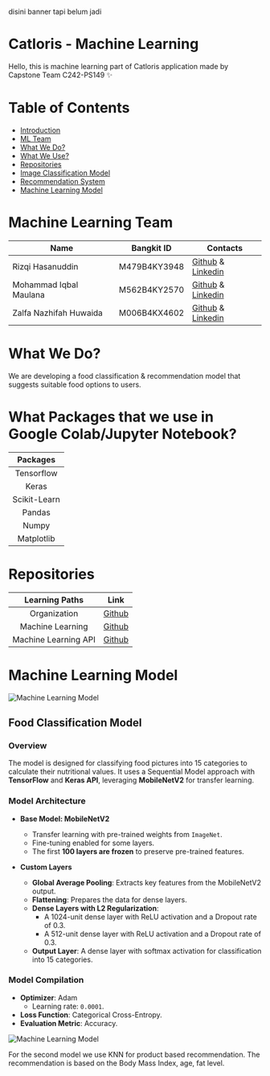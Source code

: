 disini banner tapi belum jadi


# Catloris - Machine Learning
Hello, this is machine learning part of Catloris application made by Capstone Team C242-PS149 ✨

# Table of Contents
- [Introduction](https://github.com/rzqh/catloris-ml/tree/main#machine-learning-team)
- [ML Team](https://github.com/rzqh/catloris-ml/tree/main#machine-learning-team)
- [What We Do?](https://github.com/rzqh/catloris-ml/tree/main#what-we-do)
- [What We Use?](https://github.com/rzqh/catloris-ml/tree/main#What-Packages-that-we-use-in-Google-Colab/Jupyter-Notebook)
- [Repositories](https://github.com/rzqh/catloris-ml/tree/main#repositories)
- [Image Classification Model](https://github.com/rzqh/catloris-ml/tree/main#image-classification-model)
- [Recommendation System](https://github.com/rzqh/catloris-ml/tree/main#recommendation-system)
- [Machine Learning Model](https://github.com/rzqh/catloris-ml/tree/main#endpoint#machine-learning-model)

# Machine Learning Team

|  Name | Bangkit ID | Contacts |
| ------------ | ------------ | ------------ |
| Rizqi Hasanuddin	 | M479B4KY3948		 | [Github](https://github.com/rzqh) & [Linkedin](https://www.linkedin.com/in/rizqi-hasanuddin/)  |
| Mohammad Iqbal Maulana	 | M562B4KY2570		 | [Github](https://github.com/Mohammadiqbalmaulana2001) & [Linkedin](https://www.linkedin.com/in/mohammad-iqbal-maulana-91917b253/)  |
| Zalfa Nazhifah Huwaida	 | M006B4KX4602		| [Github](https://github.com/zlfnzhaa) & [Linkedin](https://www.linkedin.com/in/zalfa-nazhifah-huwaida-324a4a327/) |

# What We Do?
We are developing a food classification & recommendation model that suggests suitable food options to users.

# What Packages that we use in Google Colab/Jupyter Notebook?

|   Packages |                                
| :----------------: | 
|    Tensorflow |
|  Keras      |  
| Scikit-Learn |  
| Pandas |  
| Numpy |  
| Matplotlib |  

# Repositories

|   Learning Paths       |                                Link                                              |
| :----------------:     | :----------------------------------------------------------------:               |
|   Organization         |            [Github](https://github.com)                    |
|  Machine Learning      |            [Github](https://github.com/rzqh/catloris-ml/tree/main/)   |
|  Machine Learning API  |        [Github](https://github.com/rzqh/catloris-ml/tree/main/apiCatloris)        |

# Machine Learning Model

![Machine Learning Model](https://www.linkpicture.com/)
## Food Classification Model  

### Overview  
The model is designed for classifying food pictures into 15 categories to calculate their nutritional values. It uses a Sequential Model approach with **TensorFlow** and **Keras API**, leveraging **MobileNetV2** for transfer learning.  

### Model Architecture  
- **Base Model: MobileNetV2**  
  - Transfer learning with pre-trained weights from `ImageNet`.  
  - Fine-tuning enabled for some layers.  
  - The first **100 layers are frozen** to preserve pre-trained features.  

- **Custom Layers**  
  - **Global Average Pooling**: Extracts key features from the MobileNetV2 output.  
  - **Flattening**: Prepares the data for dense layers.  
  - **Dense Layers with L2 Regularization**:  
    - A 1024-unit dense layer with ReLU activation and a Dropout rate of 0.3.  
    - A 512-unit dense layer with ReLU activation and a Dropout rate of 0.3.  
  - **Output Layer**: A dense layer with softmax activation for classification into 15 categories.  

### Model Compilation  
- **Optimizer**: Adam  
  - Learning rate: `0.0001`.  
- **Loss Function**: Categorical Cross-Entropy.  
- **Evaluation Metric**: Accuracy.  


![Machine Learning Model](https://www.linkpicture.com/)

For the second model we use KNN for product based recommendation. The recommendation is based on the Body Mass Index, age, fat level.
